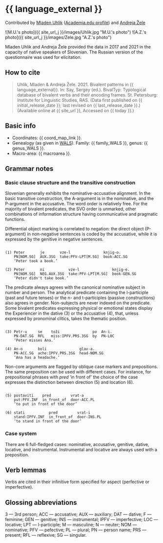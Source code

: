 # {{ language_external }}
Contributed by [Mladen Uhlik](https://www.ff.uni-lj.si/en/employees/mladen-uhlik) ([Academia.edu profile](https://uni-lj.academia.edu/MladenUhlik)) and [Andreja Žele](https://isjfr.zrc-sazu.si/sl/sodelavci/andreja-%C5%BEele-sl#v)

![M.U.'s photo]({{ site_url_j }}/images/Uhlik.jpg "M.U.'s photo")
![A.Z.'s photo]({{ site_url_j }}/images/Zele.jpg "A.Z.'s photo")

Mladen Uhlik and Andreja Žele provided the data in 2017 and 2021 in the capacity of native speakers of Slovenian. The Russian version of the questionnaire was used for elicitation.

## How to cite
> Uhlik, Mladen & Andreja Žele. 2021. Bivalent patterns in {{ language_external}}. 
> In: Say, Sergey (ed.). BivalTyp: Typological database of bivalent verbs and their encoding frames. 
> St. Petersburg: Institute for Linguistic Studies, RAS. 
> (Data first published on {{ initial_release_date }}; 
> last revised on {{ last_release_date }}.) (Available online at {{ site_url }}, 
> Accessed on {{ today }}.)

## Basic info
- Coordinates: {{ coord_map_link }}.
- Genealogy (as given in [WALS](https://wals.info/)). Family: {{ family_WALS }}, genus: {{ genus_WALS }}.
- Macro-area: {{ macroarea }}.

## Grammar notes

### Basic clause structure and the transitive construction

Slovenian generally exhibits the nominative-accusative alignment. In the basic transitive construction, the A-argument is in the nominative, and the P-argument in the accusative. The word order is relatively free. For the majority of bivalent predicates, the SVO order is unmarked, other combinations of information structure having communicative and pragmatic functions.

Differential object marking is correlated to negation: the direct object (P-argument) in non-negative sentences is coded by the accusative, while it is expressed by the genitive in negative sentences. 

```

(1) Peter       je       vze-l               knjig-o.
    PN[NOM.SG]  AUX.3SG  take:PFV-LPT[M.SG]  book-ACC.SG
    ‘Peter took a book.’

(2) Peter       ni           vze-l               knjig-e.
    PN[NOM.SG]  NEG.AUX.3SG  take:PFV-LPT[M.SG]  book-GEN.SG
    ‘Peter didn't take book.’

```

The predicate always agrees with the canonical nominative subject in number and person. The analytical predicate containing the l-participle (past and future tenses) or the n- and t-participles (passive constructions) also agrees in gender. Non-subjects are never indexed on the predicate.
Some bivalent predicates expressing physical or emotional states display the Experiencer in the dative (3) or the accusative (4), that, unless expressed by pronominal clitics, takes the thematic position. 

```

(3) Petr-u     se    toži               po  An-i.
    PN-DAT.SG  RFL   miss:IPFV.PRS.3SG  by  PN-LOC
    ‘Peter misses Ana.’

(4) An-o       boli               glav-a.
    PN-ACC.SG  ache:IPFV.PRS.3SG  head-NOM.SG
    ‘Ana has a headache.’

```

Non-core arguments are flagged by oblique case markers and prepositions. The same preposition can be used with different cases. For instance, for prepositional phrases with *pred*  ‘in front of’  the choice of the case expresses the distinction between direction (5) and location (6).

```

(5) postaviti    pred         vrat-a
    put:PFV.INF  in_front_of  door-ACC.PL
    ‘to put in front of the door’

(6) stati           pred         vrat-i
    stand:IPFV.INF  in_front_of  door-INS.PL
    ‘to stand in front of the door’

```

### Case system
There are 6 full-fledged cases: nominative, accusative, genitive, dative, locative, and instrumental. Instrumental and locative are always used with a preposition.

## Verb lemmas
Verbs are cited in their infinitive form specified for aspect (perfective or imperfective).

## Glossing abbreviations
3 — 3rd person; ACC — accusative; AUX — auxiliary; DAT — dative; F — feminine; GEN — genitive; INS — instrumental; IPFV — imperfective; LOC — locative; LPT — l-participle; M — masculine; N — neuter; NOM — nominative; PFV — pefective; PL — plural; PN — person name; PRS — present; RFL — reflexive; SG — singular.
